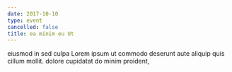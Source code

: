 ```yaml
---
date: 2017-10-10
type: event
cancelled: false
title: ea minim eu Ut
---
```

eiusmod in sed culpa Lorem ipsum ut commodo deserunt aute aliquip quis cillum mollit. dolore cupidatat do minim proident,